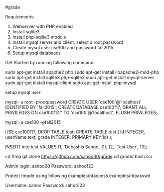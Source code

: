 #grade

Requirements:

1. Webserver with PHP enabled
2. Install sqlite3
3. Install php-sqlite3 module
4. Install mysql server and client; select a root password
5. Create mysql user cse100 and password fall2015
6. Setup mysql databases

Get Started by running following command:

sudo apt-get install apache2 php
sudo apt-get install libapache2-mod-php
sudo apt-get install sqlite3 php-sqlite3
sudo apt-get install mysql-server
sudo apt-get install mysql-client
sudo apt-get install php-mysql

setup mysql user:

mysql -u root -prootpassword
CREATE USER 'cse100'@'localhost' IDENTIFIED BY 'fall2015';
CREATE DATABASE cse100f17;
GRANT ALL PRIVILEGES ON cse100f17.\* TO 'cse100'@'localhost';
FLUSH PRIVILEGES;

mysql -u cse100 -pfall2015

USE cse100f17;
DROP TABLE test;
CREATE TABLE test
(
id INTEGER,
userName text,
grade INTEGER,
PRIMARY KEY(id)
);

INSERT into test VALUES (1, 'Debashis Sahoo', 0),
    (2, 'Test User', 10);

cd /tmp
git clone https://github.com/sahoo00/grade
cd grade/
bash scr

Admin login: sahoo00
Password: sahoo123

Protect tmpdir using following
examples/htaccess
examples/htpasswd

Username: sahoo
Password: sahoo123

